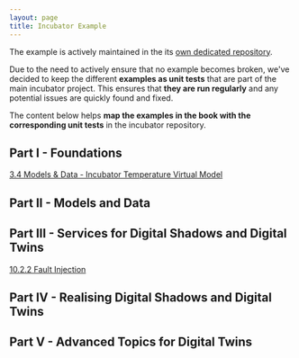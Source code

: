 ```yaml
---
layout: page
title: Incubator Example
---
```


The example is actively maintained in the its [own dedicated repository](https://github.com/INTO-CPS-Association/example_digital-twin_incubator).

Due to the need to actively ensure that no example becomes broken, we've decided to keep the different **examples as unit tests** that are part of the main incubator project.
This ensures that **they are run regularly** and any potential issues are quickly found and fixed.

The content below helps **map the examples in the book with the corresponding unit tests** in the incubator repository.

## Part I - Foundations

[3.4 Models & Data - Incubator Temperature Virtual Model](./incubator/model.md) 

## Part II - Models and Data

## Part III - Services for Digital Shadows and Digital Twins
[10.2.2 Fault Injection](./incubator/faultinjection.md) 
## Part IV - Realising Digital Shadows and Digital Twins

## Part V - Advanced Topics for Digital Twins
